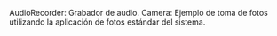 AudioRecorder: Grabador de audio.
Camera: Ejemplo de toma de fotos utilizando la aplicación de fotos estándar del sistema.
